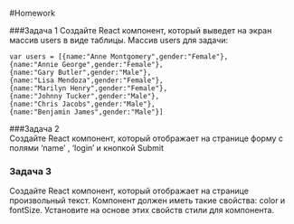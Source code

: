 
#Homework 

###Задача 1 
Создайте React компонент, который выведет на экран массив users в виде таблицы. 
Массив users для задачи: 
```
var users = [{name:"Anne Montgomery",gender:"Female"},
{name:"Annie George",gender:"Female"},
{name:"Gary Butler",gender:"Male"},
{name:"Lisa Mendoza",gender:"Female"},
{name:"Marilyn Henry",gender:"Female"},
{name:"Johnny Tucker",gender:"Male"},
{name:"Chris Jacobs",gender:"Male"},
{name:"Benjamin James",gender:"Male"}] 
```


###Задача 2  
Создайте React компонент, который отображает на странице форму с полями ‘name’ , ‘login’ и кнопкой Submit 

### Задача 3 
Создайте React компонент, который отображает на странице произвольный текст. Компонент должен иметь такие свойства: color и fontSize. 
Установите на основе этих свойств стили для компонента. 

